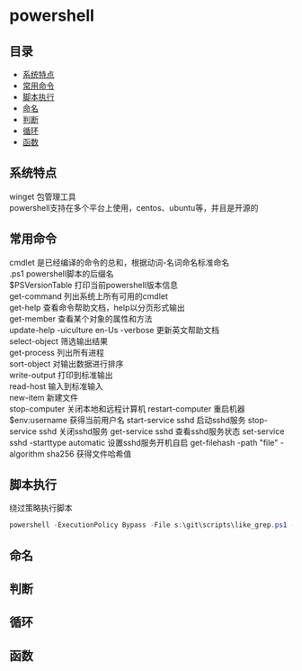 # powershell

## 目录
<!-- vim-markdown-toc GFM -->

* [系统特点](#系统特点)
* [常用命令](#常用命令)
* [脚本执行](#脚本执行)
* [命名](#命名)
* [判断](#判断)
* [循环](#循环)
* [函数](#函数)

<!-- vim-markdown-toc -->

## 系统特点
winget  包管理工具  
powershell支持在多个平台上使用，centos、ubuntu等，并且是开源的

## 常用命令
cmdlet 是已经编译的命令的总和，根据动词-名词命名标准命名  
.ps1 powershell脚本的后缀名  
$PSVersionTable 打印当前powershell版本信息  
get-command 列出系统上所有可用的cmdlet  
get-help 查看命令帮助文档，help以分页形式输出  
get-member 查看某个对象的属性和方法  
update-help -uiculture en-Us -verbose 更新英文帮助文档  
select-object 筛选输出结果  
get-process 列出所有进程  
sort-object 对输出数据进行排序  
write-output 打印到标准输出  
read-host 输入到标准输入  
new-item 新建文件  
stop-computer  关闭本地和远程计算机
restart-computer  重启机器 
$env:username  获得当前用户名
start-service sshd  启动sshd服务
stop-service sshd  关闭sshd服务
get-service sshd  查看sshd服务状态
set-service sshd -starttype automatic  设置sshd服务开机自启
get-filehash -path "file" -algorithm sha256  获得文件哈希值

## 脚本执行
绕过策略执行脚本
```powershell
powershell -ExecutionPolicy Bypass -File s:\git\scripts\like_grep.ps1 -targetDirectory . -pattern "\[toc\]"
```

## 命名

## 判断

## 循环

## 函数
